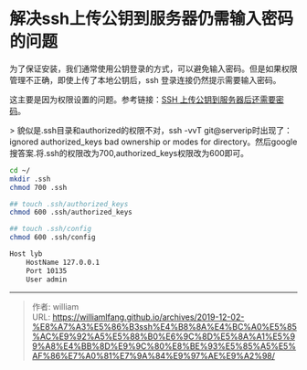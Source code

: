 # 解决ssh上传公钥到服务器仍需输入密码的问题


为了保证安装，我们通常使用公钥登录的方式，可以避免输入密码。但是如果权限管理不正确，即使上传了本地公钥后，ssh 登录连接仍然提示需要输入密码。

这主要是因为权限设置的问题。参考链接：[SSH 上传公钥到服务器后还需要密码](https://ruby-china.org/topics/14182)。

&gt; 貌似是.ssh目录和authorized的权限不对，ssh -vvT git@serverip时出现了：ignored authorized_keys bad ownership or modes for directory。然后google搜答案.将.ssh的权限改为700,authorized_keys权限改为600即可。

```bash
cd ~/
mkdir .ssh
chmod 700 .ssh

## touch .ssh/authorized_keys
chmod 600 .ssh/authorized_keys

## touch .ssh/config
chmod 600 .ssh/config

Host lyb
    HostName 127.0.0.1
    Port 10135
    User admin
```


---

> 作者: william  
> URL: https://williamlfang.github.io/archives/2019-12-02-%E8%A7%A3%E5%86%B3ssh%E4%B8%8A%E4%BC%A0%E5%85%AC%E9%92%A5%E5%88%B0%E6%9C%8D%E5%8A%A1%E5%99%A8%E4%BB%8D%E9%9C%80%E8%BE%93%E5%85%A5%E5%AF%86%E7%A0%81%E7%9A%84%E9%97%AE%E9%A2%98/  

